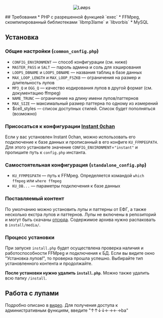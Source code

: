 <p align="center">
  <img src="http://i.imgur.com/4blLPjP.png" alt="Løøps"/>
</p>
## Требования
* PHP с разрешенной функцией `exec`
* FFMpeg, скомпилированный библиотеками `libmp3lame` и `libvorbis`
* MySQL

## Установка

### Общие настройки (`common_config.php`)
* `CONFIG_ENVIRONMENT` — способ конфигурации (см. ниже)
* `MASTER_PASS` и `SALT` — пароль админа и соль для хэширования
* `LOOPS_DBNAME` и `LOOPS_DBNAME` — названия таблиц в базе данных
* `MAX_LOOP_LENGTH` и `MAX_LOOP_FSZKB` — ограничения на размер и длительность лупов
* `MP3_Q` и `OGG_Q` — качество кодирования лупов в другой формат (см. документацию ffmpeg)
* `NAME_TRUNC` — ограничение на длину имени лупов/паттернов
* `MAX_SIZE` — максимальный размер паттерна по одному из измерений
* $cell_styles — список доступных стилей. Список будет пополняться (возможно)

### Присосаться к конфигурации [Instant 0chan](https://github.com/Juribiyan/instant-0chan)
Если у вас установлен Instant 0chan, можно использовать его подключение к базе данных и прописанный в его конфиге `KU_FFMPEGPATH`. Для этого установите значение `CONFIG_ENVIRONMENT`=`"instant"` и пропишите путь к `config.php` инстанта.

### Самостоятельная конфигурация (`standalone_config.php`)
* `KU_FFMPEGPATH` — путь к FFMpeg. Определяется командой `which ffmpeg` или `where ffmpeg`
* `KU_DB...` — параметры подключения к базе данных

### Поставляемый контент
По умолчанию можно установить лупы и паттерны от ЕФГ, а также несколько екстра лупов и паттернов. Лупы не включены в репозиторий и могут быть скачаны [отсюда](https://mega.nz/#!pMRW0DRQ!MOjqcnrT6Y_MwD9WlgD4nHsrlOpZ-r5zpGpEisi78cI). Содержимое архива нужно распаковать в `install/media/`.

### Процесс установки
При запуске `install.php` будет осуществлена проверка наличия и работоспособности FFMpeg и подключения к БД. Если вы видите окно "Установка лупов!", то проверка прошла успешно. Выбирайте тип установленного контента и продолжайте.

**После установки нужно удалить `install.php`**. Можно также удалить всю папку `/install`.

## Работа с лупами
Подробно описано в [видео](http://www.youtube.com/watch?v=tNYiIzmDxuw).
Для получения доступа к административным функциям, введите "↑↑↓↓←→←→ba"
